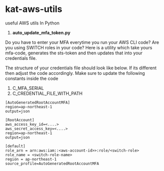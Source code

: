 # kat-aws-utils
useful AWS utils In Python

1. **auto_update_mfa_token.py**

Do you have to enter your MFA everytime you run your AWS CLI code?
Are you using SWITCH roles in your code?
Here is a utility which take yours mfa-code, generates the sts-token and then updates that into your credentials file.

The structure of your credentials file should look like below. If its different then adjust the code accordingly.
Make sure to update the following constants inside the code
1. C_MFA_SERIAL
2. C_CREDENTIAL_FILE_WITH_PATH

```
[AutoGeneratedRootAccountMFA]
region=ap-northeast-1
output=json

[RootAccount]
aws_access_key_id=<....>
aws_secret_access_key=<....>
region=ap-northeast-1
output=json

[default]
role_arn = arn:aws:iam::<aws-account-id>>:role/<switch-role>
role_name = <switch-role-name>
region = ap-northeast-1
source_profile=AutoGeneratedRootAccountMFA
```
